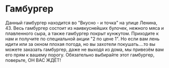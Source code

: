 # Гамбургер
Данный гамбургер находится во "Вкусно - и точка" на улице Ленина, 43.
Весь гамбургер состоит из наивкуснейших булочек, нежного мяса и плавленного сыра, а также гамбургер покрыт кунжутом. 
Приходите к нам и получите по специальной акции "2 по цене 1".
Но если вам лень идити или за окном плохая погода, но вы захотели покушать....то вы можете заказать гамбургер, даже не выходя из дома, мы привезём вам его прям к вашему порогу.
Обязательно выбирайте этот гамбургер, поверьте, ОН ВАС ЖДЁТ!
